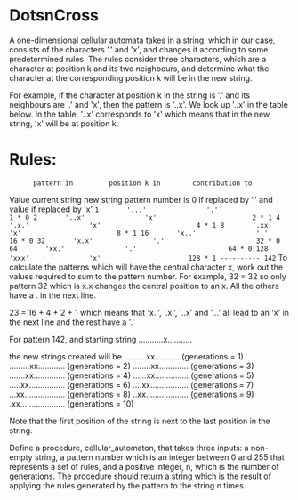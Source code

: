 # DotsnCross

A one-dimensional cellular automata takes in a string, which in our
case, consists of the characters '.' and 'x', and changes it according
to some predetermined rules. The rules consider three characters, which
are a character at position k and its two neighbours, and determine
what the character at the corresponding position k will be in the new
string.

For example, if the character at position k in the string  is '.' and
its neighbours are '.' and 'x', then the pattern is '..x'. We look up
'..x' in the table below. In the table, '..x' corresponds to 'x' which
means that in the new string, 'x' will be at position k.

# Rules:
          pattern in         position k in        contribution to
 Value    current string     new string           pattern number
                                                  is 0 if replaced by '.'
                                                  and value if replaced
                                                  by 'x'
     `
   1       '...'               '.'                        1 * 0
   2       '..x'               'x'                        2 * 1
   4       '.x.'               'x'                        4 * 1
   8       '.xx'               'x'                        8 * 1
  16       'x..'               '.'                       16 * 0
  32       'x.x'               '.'                       32 * 0
  64       'xx.'               '.'                       64 * 0
 128       'xxx'               'x'                      128 * 1
                                                      ----------
                                                           142
    `
 To calculate the patterns which will have the central character x, work
 out the values required to sum to the pattern number. For example,
 32 = 32 so only pattern 32 which is x.x changes the central position to
 an x. All the others have a . in the next line.

 23 = 16 + 4 + 2 + 1 which means that 'x..', '.x.', '..x' and '...' all
 lead to an 'x' in the next line and the rest have a '.'

 
 For pattern 142, and starting string
 ...........x...........
 
 
 the new strings created will be
 ..........xx...........  (generations = 1)
 .........xx............  (generations = 2)
 ........xx.............  (generations = 3)
 .......xx..............  (generations = 4)
 ......xx...............  (generations = 5)
 .....xx................  (generations = 6)
 ....xx.................  (generations = 7)
 ...xx..................  (generations = 8)
 ..xx...................  (generations = 9)
 .xx....................  (generations = 10)

 Note that the first position of the string is next to the last position
 in the string.

 Define a procedure, cellular_automaton, that takes three inputs:
     a non-empty string,
     a pattern number which is an integer between 0 and 255 that
 represents a set of rules, and
     a positive integer, n, which is the number of generations.
 The procedure should return a string which is the result of
 applying the rules generated by the pattern to the string n times.
